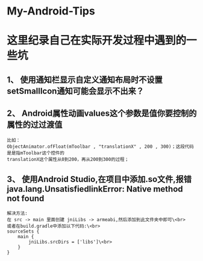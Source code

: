 # My-Android-Tips
这里纪录自己在实际开发过程中遇到的一些坑
========================================

1、 使用通知栏显示自定义通知布局时不设置setSmallIcon通知可能会显示不出来？
-------------------------------------------------------------------------
2、 Android属性动画values这个参数是值你要控制的属性的过过渡值
--------------------------------------------------------------------
    比如：
    ObjectAnimator.ofFloat(mToolbar , "translationX" , 200 , 300)；这段代码是是指mToolbar这个控件的
    translationX这个属性从0到200，再从200到300的过程；
3、 使用Android Studio,在项目中添加.so文件,报错java.lang.UnsatisfiedlinkError: Native method not found
-------------------------------------------------------------------------------------------------------
    解决方法: 
    在 src -> main 里面创建 jniLibs -> armeabi,然后添加到此文件夹中即可\<br>  
    或者在build.gradle中添加以下代码:\<br>  
    sourceSets { 
        main {
            jniLibs.srcDirs = ['libs']\<br>  
        }
    }

